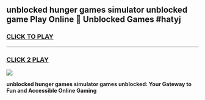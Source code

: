
## unblocked hunger games simulator unblocked game Play Online 👋 Unblocked Games #hatyj
<h3>
<a href="https://premium.freeplayer.one?title=unblocked_hunger_games_simulator&ref=21F">CLICK TO PLAY</a></h3>
<hr>

<h3>
<a href="https://premium.freeplayer.one?title=unblocked_hunger_games_simulator&ref=21F">CLICK 2 PLAY</a>
  
</h3>

<a href="https://premium.freeplayer.one?title=unblocked_hunger_games_simulator&ref=21F/"><img src="https://clearcache.store/games.png"></a>


**unblocked hunger games simulator games unblocked: Your Gateway to Fun and Accessible Online Gaming**
